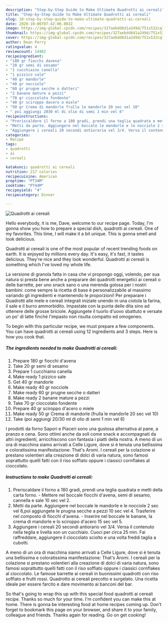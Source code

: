 ```yaml
---
description: "Step-by-Step Guide to Make Ultimate Quadrotti ai cereali"
title: "Step-by-Step Guide to Make Ultimate Quadrotti ai cereali"
slug: 18-step-by-step-guide-to-make-ultimate-quadrotti-ai-cereali
date: 2020-10-06T07:42:06.083Z
image: https://img-global.cpcdn.com/recipes/327aebdd6d1a249d/751x532cq70/quadrotti-ai-cereali-recipe-main-photo.jpg
thumbnail: https://img-global.cpcdn.com/recipes/327aebdd6d1a249d/751x532cq70/quadrotti-ai-cereali-recipe-main-photo.jpg
cover: https://img-global.cpcdn.com/recipes/327aebdd6d1a249d/751x532cq70/quadrotti-ai-cereali-recipe-main-photo.jpg
author: Dean Perry
ratingvalue: 4
reviewcount: 14482
recipeingredient:
- "180 gr fiocchi davena"
- "20 gr semi di sesamo"
- "1 cucchiaino canella"
- "1 pizzico sale"
- "40 gr mandorle"
- "40 gr nocciole"
- "60 gr prugne secche o datteri"
- "2 banane mature a pezzi"
- "70 gr cioccolato fondente"
- "40 gr sciroppo dacero o miele"
- "50 gr Crema di mandorle frulla le mandorle 20 sec vel 10"
- " poi aggiungi 2030 ml di olio di semi 1 min vel 6"
recipeinstructions:
- "Preriscaldare il forno a 180 gradi, prendi una teglia quadrata e metti della carta forno.  Mettere nel boccale fiocchi d&#39;avena, semi di sesamo, cannella e sale 10 sec vel 2."
- "Metti da parte. Aggiungere nel boccale le mandorle e le nocciole 2 sec vel 6,poi aggiungete le prugna secche a pezzi 10 sec vel 4. Trasferire nel composto di fiocchi d&#39;avena.  Inserire nel boccale le banane, la crema di mandorle e lo sciroppo d&#39;acero 15 sec vel 5."
- "Aggiungere i cereali 20 secondi antiorario vel 3/4. Versa il contenuto nella teglia e livella xon un cucchiaio. Cuoci per circa 25 min. Fai raffreddare, aggiungere il cioccolato sciolto e una volta freddi taglia a cubotti."
categories:
- Recipe
tags:
- quadrotti
- ai
- cereali

katakunci: quadrotti ai cereali 
nutrition: 217 calories
recipecuisine: American
preptime: "PT34M"
cooktime: "PT44M"
recipeyield: "4"
recipecategory: Dinner

---
```



![Quadrotti ai cereali](https://img-global.cpcdn.com/recipes/327aebdd6d1a249d/751x532cq70/quadrotti-ai-cereali-recipe-main-photo.jpg)

Hello everybody, it is me, Dave, welcome to our recipe page. Today, I'm gonna show you how to prepare a special dish, quadrotti ai cereali. One of my favorites. This time, I will make it a bit unique. This is gonna smell and look delicious.

Quadrotti ai cereali is one of the most popular of recent trending foods on earth. It is enjoyed by millions every day. It's easy, it's fast, it tastes delicious. They're nice and they look wonderful. Quadrotti ai cereali is something which I've loved my whole life.

La versione di granola fatta in casa che vi propongo oggi, volendo, per sua natura si presta bene anche a preparare dei quadrotti energetici ai cereali o delle barrette, per uno snack sano o una merenda golosa per i nostri bambini: come sempre la ricetta di base è personalizzabile al massimo variando gli ingredienti e mantenendo le proporzioni! Per preparare i Quadrotti alle mele e cereali integrali iniziate unendo in una ciotola la farina, il sale e il burro ammorbidito. Impastate con la punta delle dita sino ad ottenere delle grosse briciole. Aggiungete il tuorlo d&#39;uovo sbattuto e versate un po&#39; di latte finché l&#39;impasto non risulta compatto ed omogeneo.


To begin with this particular recipe, we must prepare a few components. You can have quadrotti ai cereali using 12 ingredients and 3 steps. Here is how you cook that.

<!--inarticleads1-->

##### The ingredients needed to make Quadrotti ai cereali:

1. Prepare 180 gr fiocchi d&#39;avena
1. Take 20 gr semi di sesamo
1. Prepare 1 cucchiaino canella
1. Make ready 1 pizzico sale
1. Get 40 gr mandorle
1. Make ready 40 gr nocciole
1. Make ready 60 gr prugne secche o datteri
1. Make ready 2 banane mature a pezzi
1. Take 70 gr cioccolato fondente
1. Prepare 40 gr sciroppo d&#39;acero o miele
1. Make ready 50 gr Crema di mandorle (frulla le mandorle 20 sec vel 10)
1. Take  (poi aggiungi 20/30 ml di olio di semi 1 min vel 6)


I prodotti da forno Sapori e Piaceri sono una gustosa alternativa al pane, a pranzo e cena. Sono ottimi anche da soli come snack e accompagnati da altri ingredienti, arricchiscono con fantasia i piatti della nostra. A meno di un ora di macchina siamo arrivati a Celle Ligure, dove si è tenuta una bellissima e coloratissima manifestazione: That&#39;s Aromi. I cereali per la colazione si prestano volentieri alla creazione di dolci di varia natura, sono famosi soprattutto quelli fatti con il riso soffiato oppure i classici cornflakes al cioccolato. 

<!--inarticleads2-->

##### Instructions to make Quadrotti ai cereali:

1. Preriscaldare il forno a 180 gradi, prendi una teglia quadrata e metti della carta forno.  - Mettere nel boccale fiocchi d&#39;avena, semi di sesamo, cannella e sale 10 sec vel 2.
1. Metti da parte. Aggiungere nel boccale le mandorle e le nocciole 2 sec vel 6,poi aggiungete le prugna secche a pezzi 10 sec vel 4. Trasferire nel composto di fiocchi d&#39;avena.  - Inserire nel boccale le banane, la crema di mandorle e lo sciroppo d&#39;acero 15 sec vel 5.
1. Aggiungere i cereali 20 secondi antiorario vel 3/4. Versa il contenuto nella teglia e livella xon un cucchiaio. Cuoci per circa 25 min. Fai raffreddare, aggiungere il cioccolato sciolto e una volta freddi taglia a cubotti.


A meno di un ora di macchina siamo arrivati a Celle Ligure, dove si è tenuta una bellissima e coloratissima manifestazione: That&#39;s Aromi. I cereali per la colazione si prestano volentieri alla creazione di dolci di varia natura, sono famosi soprattutto quelli fatti con il riso soffiato oppure i classici cornflakes al cioccolato. Le famose barrette ai cereali in buonissimi quadrotti con riso soffiato e frutti rossi. Quadrotto ai cereali precotto e surgelato. Una ricetta ideale per essere farcito e dare movimento ai banconi del bar. 

So that's going to wrap this up with this special food quadrotti ai cereali recipe. Thanks so much for your time. I'm confident you can make this at home. There is gonna be interesting food at home recipes coming up. Don't forget to bookmark this page on your browser, and share it to your family, colleague and friends. Thanks again for reading. Go on get cooking!
